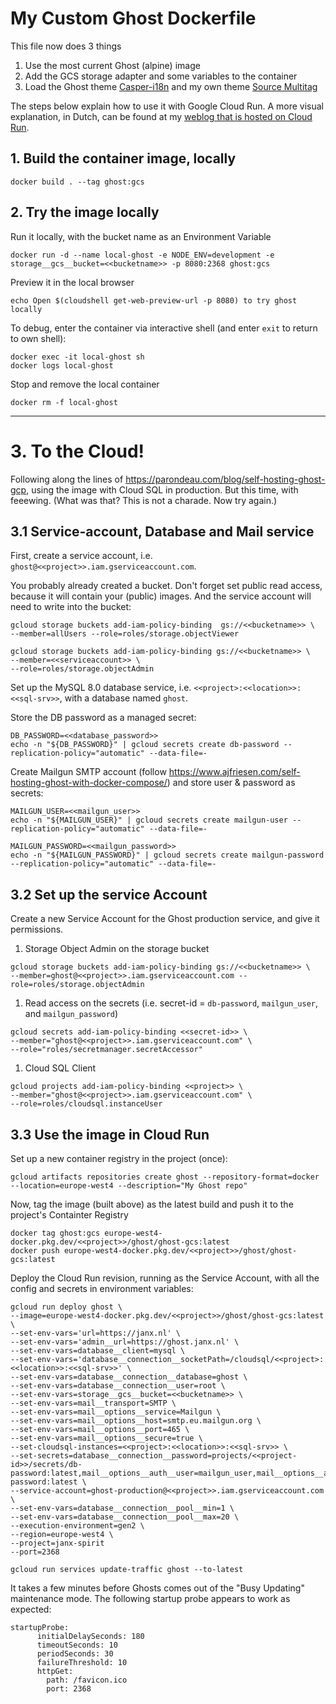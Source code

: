 # My Custom Ghost Dockerfile

This file now does 3 things
1. Use the most current Ghost (alpine) image
2. Add the GCS storage adapter and some variables to the container
3. Load the Ghost theme [Casper-i18n](https://github.com/GenZmeY/casper-i18n/) and my own theme [Source Multitag](https://github.com/basleenders/ghost-source-multitag)

The steps below explain how to use it with Google Cloud Run. A more visual explanation, in Dutch, can be found at my [weblog that is hosted on Cloud Run](https://janx.nl/ghost-in-the-cloud-shell/).

## 1. Build the container image, locally

    docker build . --tag ghost:gcs

## 2. Try the image locally
Run it locally, with the bucket name as an Environment Variable
    
    docker run -d --name local-ghost -e NODE_ENV=development -e storage__gcs__bucket=<<bucketname>> -p 8080:2368 ghost:gcs

Preview it in the local browser

    echo Open $(cloudshell get-web-preview-url -p 8080) to try ghost locally

To debug, enter the container via interactive shell (and enter `exit` to return to own shell):

    docker exec -it local-ghost sh
    docker logs local-ghost

Stop and remove the local container

    docker rm -f local-ghost

---

# 3. To the Cloud!
Following along the lines of https://parondeau.com/blog/self-hosting-ghost-gcp, using the image with Cloud SQL in production. But this time, with feeewing. (What was that? This is not a charade. Now try again.)

## 3.1 Service-account, Database and Mail service
First, create a service account, i.e. `ghost@<<project>>.iam.gserviceaccount.com`.

You probably already created a bucket. Don't forget set public read access, because it will contain your (public) images. And the service account will need to write into the bucket:
    
    gcloud storage buckets add-iam-policy-binding  gs://<<bucketname>> \
    --member=allUsers --role=roles/storage.objectViewer
    
    gcloud storage buckets add-iam-policy-binding gs://<<bucketname>> \
    --member=<<serviceaccount>> \
    --role=roles/storage.objectAdmin

Set up the MySQL 8.0 database service, i.e. `<<project>:<<location>>:<<sql-srv>>`, with a database named `ghost`.

Store the DB password as a managed secret:

    DB_PASSWORD=<<database_password>>
    echo -n "${DB_PASSWORD}" | gcloud secrets create db-password --replication-policy="automatic" --data-file=-

Create Mailgun SMTP account (follow https://www.ajfriesen.com/self-hosting-ghost-with-docker-compose/)
and store user & password as secrets:

    MAILGUN_USER=<<mailgun_user>>
    echo -n "${MAILGUN_USER}" | gcloud secrets create mailgun-user --replication-policy="automatic" --data-file=-

    MAILGUN_PASSWORD=<<mailgun_password>>
    echo -n "${MAILGUN_PASSWORD}" | gcloud secrets create mailgun-password --replication-policy="automatic" --data-file=-

## 3.2 Set up the service Account
Create a new Service Account for the Ghost production service, and give it permissions.

1. Storage Object Admin on the storage bucket
```
gcloud storage buckets add-iam-policy-binding gs://<<bucketname>> \
--member=ghost@<<project>>.iam.gserviceaccount.com --role=roles/storage.objectAdmin
```
1. Read access on the secrets (i.e. secret-id = `db-password`, `mailgun_user`, and `mailgun_password`)
```
gcloud secrets add-iam-policy-binding <<secret-id>> \
--member="ghost@<<project>>.iam.gserviceaccount.com" \
--role="roles/secretmanager.secretAccessor"
```
1. Cloud SQL Client
```
gcloud projects add-iam-policy-binding <<project>> \
--member="ghost@<<project>>.iam.gserviceaccount.com" \
--role=roles/cloudsql.instanceUser
```
## 3.3 Use the image in Cloud Run
Set up a new container registry in the project (once):

    gcloud artifacts repositories create ghost --repository-format=docker --location=europe-west4 --description="My Ghost repo"

Now, tag the image (built above) as the latest build and push it to the project's Containter Registry

    docker tag ghost:gcs europe-west4-docker.pkg.dev/<<project>>/ghost/ghost-gcs:latest
    docker push europe-west4-docker.pkg.dev/<<project>>/ghost/ghost-gcs:latest

Deploy the Cloud Run revision, running as the Service Account, with all the config and secrets in environment variables:
```
gcloud run deploy ghost \
--image=europe-west4-docker.pkg.dev/<<project>>/ghost/ghost-gcs:latest \
--set-env-vars='url=https://janx.nl' \
--set-env-vars='admin__url=https://ghost.janx.nl' \
--set-env-vars=database__client=mysql \
--set-env-vars='database__connection__socketPath=/cloudsql/<<project>:<<location>>:<<sql-srv>>' \
--set-env-vars=database__connection__database=ghost \
--set-env-vars=database__connection__user=root \
--set-env-vars=storage__gcs__bucket=<<bucketname>> \
--set-env-vars=mail__transport=SMTP \
--set-env-vars=mail__options__service=Mailgun \
--set-env-vars=mail__options__host=smtp.eu.mailgun.org \
--set-env-vars=mail__options__port=465 \
--set-env-vars=mail__options__secure=true \
--set-cloudsql-instances=<<project>:<<location>>:<<sql-srv>> \
--set-secrets=database__connection__password=projects/<<project-id>>/secrets/db-password:latest,mail__options__auth__user=mailgun_user,mail__options__auth__pass=mailgun-password:latest \
--service-account=ghost-production@<<project>>.iam.gserviceaccount.com \
--set-env-vars=database__connection__pool__min=1 \
--set-env-vars=database__connection__pool__max=20 \
--execution-environment=gen2 \
--region=europe-west4 \
--project=janx-spirit
--port=2368

gcloud run services update-traffic ghost --to-latest
```
It takes a few minutes before Ghosts comes out of the "Busy Updating" maintenance mode. The following startup probe appears to work as expected:
```
startupProbe:
      initialDelaySeconds: 180
      timeoutSeconds: 10
      periodSeconds: 30
      failureThreshold: 10
      httpGet:
        path: /favicon.ico
        port: 2368
```
